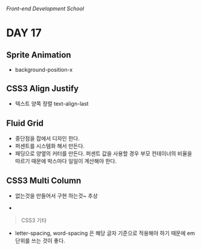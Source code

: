 ###### Front-end Development School

# DAY 17



## Sprite Animation
* background-position-x


## CSS3 Align Justify
* 텍스트 양쪽 정렬 text-align-last

## Fluid Grid
* 중단점을 잡에서 디자인 한다. 
* 퍼센트를 시스템화 해서 만든다.
* 패딩으로 양옆의 커터를 만든다. 퍼센트 값을 사용할 경우 부모 컨테이너의 비율을 따르기 때문에 박스마다 일일이 계산해야 한다. 

## CSS3 Multi Column

* 없는것을 만들어서 구현 하는것~ 추상


-
> CSS3 기타

* letter-spacing, word-spacing 은 해당 글자 기준으로 적용해야 하기 때문에 em 단위를 쓰는 것이 좋다.
